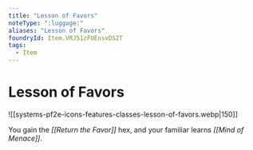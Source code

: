 ```yaml
---
title: "Lesson of Favors"
noteType: ":luggage:"
aliases: "Lesson of Favors"
foundryId: Item.VRJ51zFUEnsvDS2T
tags:
  - Item
---
```


# Lesson of Favors
![[systems-pf2e-icons-features-classes-lesson-of-favors.webp|150]]

You gain the _[[Return the Favor]]_ hex, and your familiar learns _[[Mind of Menace]]_.
